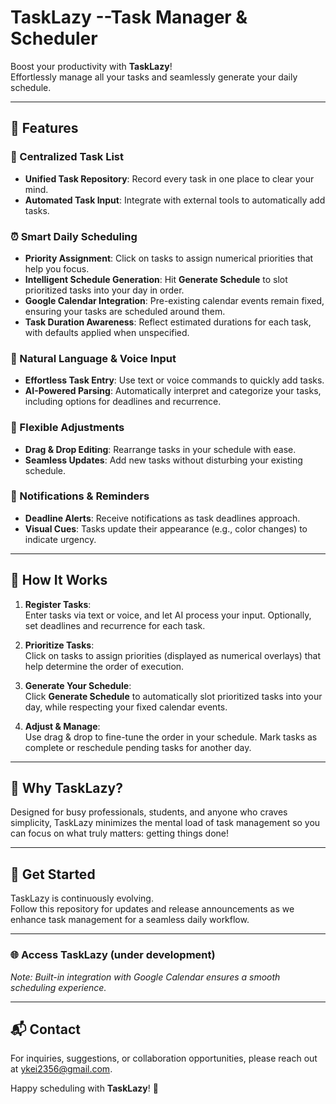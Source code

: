 # TaskLazy --Task Manager & Scheduler

Boost your productivity with **TaskLazy**!  
Effortlessly manage all your tasks and seamlessly generate your daily schedule.

---

## 🚀 Features

### 📝 Centralized Task List
- **Unified Task Repository**: Record every task in one place to clear your mind.
- **Automated Task Input**: Integrate with external tools to automatically add tasks.

### ⏰ Smart Daily Scheduling
- **Priority Assignment**: Click on tasks to assign numerical priorities that help you focus.
- **Intelligent Schedule Generation**: Hit **Generate Schedule** to slot prioritized tasks into your day in order.
- **Google Calendar Integration**: Pre-existing calendar events remain fixed, ensuring your tasks are scheduled around them.
- **Task Duration Awareness**: Reflect estimated durations for each task, with defaults applied when unspecified.

### 🎤 Natural Language & Voice Input
- **Effortless Task Entry**: Use text or voice commands to quickly add tasks.
- **AI-Powered Parsing**: Automatically interpret and categorize your tasks, including options for deadlines and recurrence.

### 🔄 Flexible Adjustments
- **Drag & Drop Editing**: Rearrange tasks in your schedule with ease.
- **Seamless Updates**: Add new tasks without disturbing your existing schedule.

### 🔔 Notifications & Reminders
- **Deadline Alerts**: Receive notifications as task deadlines approach.
- **Visual Cues**: Tasks update their appearance (e.g., color changes) to indicate urgency.

---

## 🔧 How It Works

1. **Register Tasks**:  
   Enter tasks via text or voice, and let AI process your input. Optionally, set deadlines and recurrence for each task.

2. **Prioritize Tasks**:  
   Click on tasks to assign priorities (displayed as numerical overlays) that help determine the order of execution.

3. **Generate Your Schedule**:  
   Click **Generate Schedule** to automatically slot prioritized tasks into your day, while respecting your fixed calendar events.

4. **Adjust & Manage**:  
   Use drag & drop to fine-tune the order in your schedule. Mark tasks as complete or reschedule pending tasks for another day.

---

## 🎯 Why TaskLazy?

Designed for busy professionals, students, and anyone who craves simplicity, TaskLazy minimizes the mental load of task management so you can focus on what truly matters: getting things done!

---

## 📩 Get Started

TaskLazy is continuously evolving.  
Follow this repository for updates and release announcements as we enhance task management for a seamless daily workflow.

---

### 🌐 Access TaskLazy (under development)
*Note: Built-in integration with Google Calendar ensures a smooth scheduling experience.*

---

## 📬 Contact

For inquiries, suggestions, or collaboration opportunities, please reach out at [ykei2356@gmail.com](ykei2356@gmail.com).

Happy scheduling with **TaskLazy**! 🚀
